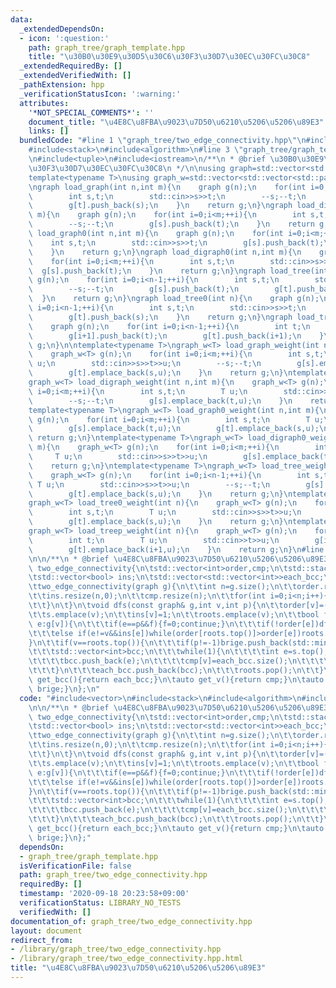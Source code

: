 ```yaml
---
data:
  _extendedDependsOn:
  - icon: ':question:'
    path: graph_tree/graph_template.hpp
    title: "\u30B0\u30E9\u30D5\u30C6\u30F3\u30D7\u30EC\u30FC\u30C8"
  _extendedRequiredBy: []
  _extendedVerifiedWith: []
  _pathExtension: hpp
  _verificationStatusIcon: ':warning:'
  attributes:
    '*NOT_SPECIAL_COMMENTS*': ''
    document_title: "\u4E8C\u8FBA\u9023\u7D50\u6210\u5206\u5206\u89E3"
    links: []
  bundledCode: "#line 1 \"graph_tree/two_edge_connectivity.hpp\"\n#include<vector>\n\
    #include<stack>\n#include<algorithm>\n#line 3 \"graph_tree/graph_template.hpp\"\
    \n#include<tuple>\n#include<iostream>\n/**\n * @brief \u30B0\u30E9\u30D5\u30C6\
    \u30F3\u30D7\u30EC\u30FC\u30C8\n */\n\nusing graph=std::vector<std::vector<int>>;\n\
    template<typename T>\nusing graph_w=std::vector<std::vector<std::pair<int,T>>>;\n\
    \ngraph load_graph(int n,int m){\n    graph g(n);\n    for(int i=0;i<m;++i){\n\
    \        int s,t;\n        std::cin>>s>>t;\n        --s;--t;\n        g[s].push_back(t);\n\
    \        g[t].push_back(s);\n    }\n    return g;\n}\ngraph load_digraph(int n,int\
    \ m){\n    graph g(n);\n    for(int i=0;i<m;++i){\n        int s,t;\n        std::cin>>s>>t;\n\
    \        --s;--t;\n        g[s].push_back(t);\n    }\n    return g;\n}\ngraph\
    \ load_graph0(int n,int m){\n    graph g(n);\n    for(int i=0;i<m;++i){\n    \
    \    int s,t;\n        std::cin>>s>>t;\n        g[s].push_back(t);\n        g[t].push_back(s);\n\
    \    }\n    return g;\n}\ngraph load_digraph0(int n,int m){\n    graph g(n);\n\
    \    for(int i=0;i<m;++i){\n        int s,t;\n        std::cin>>s>>t;\n      \
    \  g[s].push_back(t);\n    }\n    return g;\n}\ngraph load_tree(int n){\n    graph\
    \ g(n);\n    for(int i=0;i<n-1;++i){\n        int s,t;\n        std::cin>>s>>t;\n\
    \        --s;--t;\n        g[s].push_back(t);\n        g[t].push_back(s);\n  \
    \  }\n    return g;\n}\ngraph load_tree0(int n){\n    graph g(n);\n    for(int\
    \ i=0;i<n-1;++i){\n        int s,t;\n        std::cin>>s>>t;\n        g[s].push_back(t);\n\
    \        g[t].push_back(s);\n    }\n    return g;\n}\ngraph load_treep(int n){\n\
    \    graph g(n);\n    for(int i=0;i<n-1;++i){\n        int t;\n        std::cin>>t;\n\
    \        g[i+1].push_back(t);\n        g[t].push_back(i+1);\n    }\n    return\
    \ g;\n}\n\ntemplate<typename T>\ngraph_w<T> load_graph_weight(int n,int m){\n\
    \    graph_w<T> g(n);\n    for(int i=0;i<m;++i){\n        int s,t;\n        T\
    \ u;\n        std::cin>>s>>t>>u;\n        --s;--t;\n        g[s].emplace_back(t,u);\n\
    \        g[t].emplace_back(s,u);\n    }\n    return g;\n}\ntemplate<typename T>\n\
    graph_w<T> load_digraph_weight(int n,int m){\n    graph_w<T> g(n);\n    for(int\
    \ i=0;i<m;++i){\n        int s,t;\n        T u;\n        std::cin>>s>>t>>u;\n\
    \        --s;--t;\n        g[s].emplace_back(t,u);\n    }\n    return g;\n}\n\
    template<typename T>\ngraph_w<T> load_graph0_weight(int n,int m){\n    graph_w<T>\
    \ g(n);\n    for(int i=0;i<m;++i){\n        int s,t;\n        T u;\n        std::cin>>s>>t>>u;\n\
    \        g[s].emplace_back(t,u);\n        g[t].emplace_back(s,u);\n    }\n   \
    \ return g;\n}\ntemplate<typename T>\ngraph_w<T> load_digraph0_weight(int n,int\
    \ m){\n    graph_w<T> g(n);\n    for(int i=0;i<m;++i){\n        int s,t;\n   \
    \     T u;\n        std::cin>>s>>t>>u;\n        g[s].emplace_back(t,u);\n    }\n\
    \    return g;\n}\ntemplate<typename T>\ngraph_w<T> load_tree_weight(int n){\n\
    \    graph_w<T> g(n);\n    for(int i=0;i<n-1;++i){\n        int s,t;\n       \
    \ T u;\n        std::cin>>s>>t>>u;\n        --s;--t;\n        g[s].emplace_back(t,u);\n\
    \        g[t].emplace_back(s,u);\n    }\n    return g;\n}\ntemplate<typename T>\n\
    graph_w<T> load_tree0_weight(int n){\n    graph_w<T> g(n);\n    for(int i=0;i<n-1;++i){\n\
    \        int s,t;\n        T u;\n        std::cin>>s>>t>>u;\n        g[s].emplace_back(t,u);\n\
    \        g[t].emplace_back(s,u);\n    }\n    return g;\n}\ntemplate<typename T>\n\
    graph_w<T> load_treep_weight(int n){\n    graph_w<T> g(n);\n    for(int i=0;i<n-1;++i){\n\
    \        int t;\n        T u;\n        std::cin>>t>>u;\n        g[i+1].emplace_back(t,u);\n\
    \        g[t].emplace_back(i+1,u);\n    }\n    return g;\n}\n#line 5 \"graph_tree/two_edge_connectivity.hpp\"\
    \n\n/**\n * @brief \u4E8C\u8FBA\u9023\u7D50\u6210\u5206\u5206\u89E3\n */\n\nstruct\
    \ two_edge_connectivity{\n\tstd::vector<int>order,cmp;\n\tstd::stack<int> s,roots;\n\
    \tstd::vector<bool> ins;\n\tstd::vector<std::vector<int>>each_bcc;\n\tstd::vector<std::pair<int,int>>brige;\n\
    \ttwo_edge_connectivity(graph g){\n\t\tint n=g.size();\n\t\torder.resize(n,0);\n\
    \t\tins.resize(n,0);\n\t\tcmp.resize(n);\n\t\tfor(int i=0;i<n;i++){\n\t\t\tif(!order[i])dfs(g,i,-1);\n\
    \t\t}\n\t}\n\tvoid dfs(const graph& g,int v,int p){\n\t\torder[v]=(p==-1?0:order[p])+1;\n\
    \t\ts.emplace(v);\n\t\tins[v]=1;\n\t\troots.emplace(v);\n\t\tbool f=1;\n\t\tfor(auto\
    \ e:g[v]){\n\t\t\tif(e==p&&f){f=0;continue;}\n\t\t\tif(!order[e])dfs(g,e,v);\n\
    \t\t\telse if(e!=v&&ins[e])while(order[roots.top()]>order[e])roots.pop();\n\t\t\
    }\n\t\tif(v==roots.top()){\n\t\t\tif(p!=-1)brige.push_back(std::minmax(p,v));\n\
    \t\t\tstd::vector<int>bcc;\n\t\t\twhile(1){\n\t\t\t\tint e=s.top();s.pop();ins[e]=0;\n\
    \t\t\t\tbcc.push_back(e);\n\t\t\t\tcmp[v]=each_bcc.size();\n\t\t\t\tif(e==v)break;\n\
    \t\t\t}\n\t\t\teach_bcc.push_back(bcc);\n\t\t\troots.pop();\n\t\t}\n\t}\n\tauto\
    \ get_bcc(){return each_bcc;}\n\tauto get_v(){return cmp;}\n\tauto get_brige(){return\
    \ brige;}\n};\n"
  code: "#include<vector>\n#include<stack>\n#include<algorithm>\n#include\"graph_template.hpp\"\
    \n\n/**\n * @brief \u4E8C\u8FBA\u9023\u7D50\u6210\u5206\u5206\u89E3\n */\n\nstruct\
    \ two_edge_connectivity{\n\tstd::vector<int>order,cmp;\n\tstd::stack<int> s,roots;\n\
    \tstd::vector<bool> ins;\n\tstd::vector<std::vector<int>>each_bcc;\n\tstd::vector<std::pair<int,int>>brige;\n\
    \ttwo_edge_connectivity(graph g){\n\t\tint n=g.size();\n\t\torder.resize(n,0);\n\
    \t\tins.resize(n,0);\n\t\tcmp.resize(n);\n\t\tfor(int i=0;i<n;i++){\n\t\t\tif(!order[i])dfs(g,i,-1);\n\
    \t\t}\n\t}\n\tvoid dfs(const graph& g,int v,int p){\n\t\torder[v]=(p==-1?0:order[p])+1;\n\
    \t\ts.emplace(v);\n\t\tins[v]=1;\n\t\troots.emplace(v);\n\t\tbool f=1;\n\t\tfor(auto\
    \ e:g[v]){\n\t\t\tif(e==p&&f){f=0;continue;}\n\t\t\tif(!order[e])dfs(g,e,v);\n\
    \t\t\telse if(e!=v&&ins[e])while(order[roots.top()]>order[e])roots.pop();\n\t\t\
    }\n\t\tif(v==roots.top()){\n\t\t\tif(p!=-1)brige.push_back(std::minmax(p,v));\n\
    \t\t\tstd::vector<int>bcc;\n\t\t\twhile(1){\n\t\t\t\tint e=s.top();s.pop();ins[e]=0;\n\
    \t\t\t\tbcc.push_back(e);\n\t\t\t\tcmp[v]=each_bcc.size();\n\t\t\t\tif(e==v)break;\n\
    \t\t\t}\n\t\t\teach_bcc.push_back(bcc);\n\t\t\troots.pop();\n\t\t}\n\t}\n\tauto\
    \ get_bcc(){return each_bcc;}\n\tauto get_v(){return cmp;}\n\tauto get_brige(){return\
    \ brige;}\n};"
  dependsOn:
  - graph_tree/graph_template.hpp
  isVerificationFile: false
  path: graph_tree/two_edge_connectivity.hpp
  requiredBy: []
  timestamp: '2020-09-18 20:23:58+09:00'
  verificationStatus: LIBRARY_NO_TESTS
  verifiedWith: []
documentation_of: graph_tree/two_edge_connectivity.hpp
layout: document
redirect_from:
- /library/graph_tree/two_edge_connectivity.hpp
- /library/graph_tree/two_edge_connectivity.hpp.html
title: "\u4E8C\u8FBA\u9023\u7D50\u6210\u5206\u5206\u89E3"
---
```

